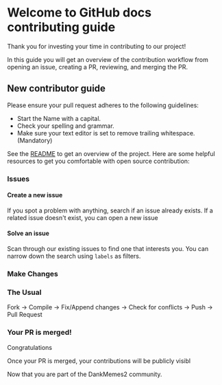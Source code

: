 # Welcome to GitHub docs contributing guide <!-- omit in toc -->

Thank you for investing your time in contributing to our project!

In this guide you will get an overview of the contribution workflow from opening an issue, creating a PR, reviewing, and merging the PR.

## New contributor guide

Please ensure your pull request adheres to the following guidelines:

- Start the Name with a capital.
- Check your spelling and grammar.
- Make sure your text editor is set to remove trailing whitespace.(Mandatory)

See the [README](README.md) to get an overview of the project. Here are some helpful resources to get you comfortable with open source contribution:

### Issues

#### Create a new issue

If you spot a problem with anything, search if an issue already exists. If a related issue doesn't exist, you can open a new issue

#### Solve an issue

Scan through our existing issues to find one that interests you. You can narrow down the search using `labels` as filters.

### Make Changes

### The Usual
Fork -> 
Compile -> 
Fix/Append changes -> 
Check for conflicts -> 
Push -> 
Pull Request

### Your PR is merged!

Congratulations

Once your PR is merged, your contributions will be publicly visibl

Now that you are part of the DankMemes2 community.
